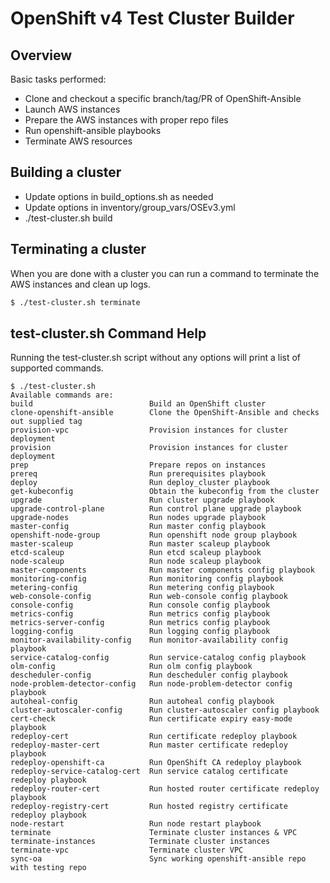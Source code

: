 # OpenShift v4 Test Cluster Builder

## Overview

Basic tasks performed:
* Clone and checkout a specific branch/tag/PR of OpenShift-Ansible
* Launch AWS instances
* Prepare the AWS instances with proper repo files
* Run openshift-ansible playbooks
* Terminate AWS resources

## Building a cluster

* Update options in build_options.sh as needed
* Update options in inventory/group_vars/OSEv3.yml
* ./test-cluster.sh build

## Terminating a cluster

When you are done with a cluster you can run a command to terminate the AWS
instances and clean up logs.

```bash
$ ./test-cluster.sh terminate
```

## test-cluster.sh Command Help

Running the test-cluster.sh script without any options will print a list of supported commands.

```
$ ./test-cluster.sh
Available commands are:
build                          Build an OpenShift cluster
clone-openshift-ansible        Clone the OpenShift-Ansible and checks out supplied tag
provision-vpc                  Provision instances for cluster deployment
provision                      Provision instances for cluster deployment
prep                           Prepare repos on instances
prereq                         Run prerequisites playbook
deploy                         Run deploy_cluster playbook
get-kubeconfig                 Obtain the kubeconfig from the cluster
upgrade                        Run cluster upgrade playbook
upgrade-control-plane          Run control plane upgrade playbook
upgrade-nodes                  Run nodes upgrade playbook
master-config                  Run master config playbook
openshift-node-group           Run openshift node group playbook
master-scaleup                 Run master scaleup playbook
etcd-scaleup                   Run etcd scaleup playbook
node-scaleup                   Run node scaleup playbook
master-components              Run master components config playbook
monitoring-config              Run monitoring config playbook
metering-config                Run metering config playbook
web-console-config             Run web-console config playbook
console-config                 Run console config playbook
metrics-config                 Run metrics config playbook
metrics-server-config          Run metrics config playbook
logging-config                 Run logging config playbook
monitor-availability-config    Run monitor-availability config playbook
service-catalog-config         Run service-catalog config playbook
olm-config                     Run olm config playbook
descheduler-config             Run descheduler config playbook
node-problem-detector-config   Run node-problem-detector config playbook
autoheal-config                Run autoheal config playbook
cluster-autoscaler-config      Run cluster-autoscaler config playbook
cert-check                     Run certificate expiry easy-mode playbook
redeploy-cert                  Run certificate redeploy playbook
redeploy-master-cert           Run master certificate redeploy playbook
redeploy-openshift-ca          Run OpenShift CA redeploy playbook
redeploy-service-catalog-cert  Run service catalog certificate redeploy playbook
redeploy-router-cert           Run hosted router certificate redeploy playbook
redeploy-registry-cert         Run hosted registry certificate redeploy playbook
node-restart                   Run node restart playbook
terminate                      Terminate cluster instances & VPC
terminate-instances            Terminate cluster instances
terminate-vpc                  Terminate cluster VPC
sync-oa                        Sync working openshift-ansible repo with testing repo
```
